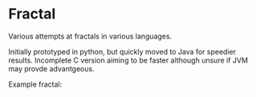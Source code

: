 # Fractal
Various attempts at fractals in various languages.

Initially prototyped in python, but quickly moved to Java for speedier results. 
Incomplete C version aiming to be faster although unsure if JVM may provde advantgeous.

Example fractal:

